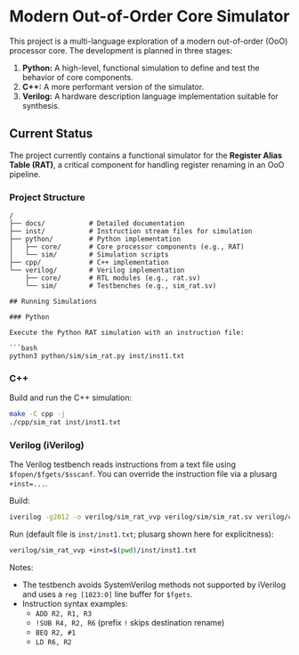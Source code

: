 # Modern Out-of-Order Core Simulator

This project is a multi-language exploration of a modern out-of-order (OoO) processor core. The development is planned in three stages:

1.  **Python:** A high-level, functional simulation to define and test the behavior of core components.
2.  **C++:** A more performant version of the simulator.
3.  **Verilog:** A hardware description language implementation suitable for synthesis.

## Current Status

The project currently contains a functional simulator for the **Register Alias Table (RAT)**, a critical component for handling register renaming in an OoO pipeline.

### Project Structure

```
/
├── docs/           # Detailed documentation
├── inst/           # Instruction stream files for simulation
├── python/         # Python implementation
│   ├── core/       # Core processor components (e.g., RAT)
│   └── sim/        # Simulation scripts
├── cpp/            # C++ implementation
└── verilog/        # Verilog implementation
    ├── core/       # RTL modules (e.g., rat.sv)
    └── sim/        # Testbenches (e.g., sim_rat.sv)

## Running Simulations

### Python

Execute the Python RAT simulation with an instruction file:

```bash
python3 python/sim/sim_rat.py inst/inst1.txt
```

### C++

Build and run the C++ simulation:

```bash
make -C cpp -j
./cpp/sim_rat inst/inst1.txt
```

### Verilog (iVerilog)

The Verilog testbench reads instructions from a text file using `$fopen/$fgets/$sscanf`. You can override the instruction file via a plusarg `+inst=...`.

Build:

```bash
iverilog -g2012 -o verilog/sim_rat_vvp verilog/sim/sim_rat.sv verilog/core/rat.sv
```

Run (default file is `inst/inst1.txt`; plusarg shown here for explicitness):

```bash
verilog/sim_rat_vvp +inst=$(pwd)/inst/inst1.txt
```

Notes:
- The testbench avoids SystemVerilog methods not supported by iVerilog and uses a `reg [1023:0]` line buffer for `$fgets`.
- Instruction syntax examples:
  - `ADD R2, R1, R3`
  - `!SUB R4, R2, R6`  (prefix `!` skips destination rename)
  - `BEQ R2, #1`
  - `LD R6, R2`
```
